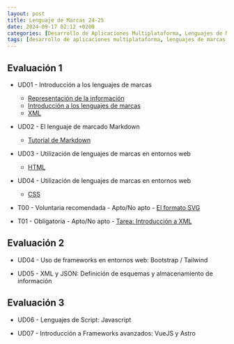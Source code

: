 ```yaml
---
layout: post
title: Lenguaje de Marcas 24-25
date: 2024-09-17 02:12 +0200
categories: [Desarrollo de Aplicaciones Multiplataforma, Lenguajes de Marcas y Sistemas de Gestión de Información]
tags: [desarrollo de aplicaciones multiplataforma, lenguajes de marcas y sistemas de gestión de información, dam, lmsgi]
---
```

## Evaluación 1

- UD01 - Introducción a los lenguajes de marcas
  - [Representación de la información](/posts/representacion-de-la-informacion/)
  - [Introducción a los lenguajes de marcas](/posts/introducción-a-los-lenguajes-de-marcas)
  - [XML](/posts/xml/)
- UD02 - El lenguaje de marcado Markdown
  - [Tutorial de Markdown](https://tutorialmarkdown.com/)
- UD03 - Utilización de lenguajes de marcas en entornos web
  - [HTML](/posts/html/)  
- UD04 - Utilización de lenguajes de marcas en entornos web
  - [CSS](/posts/css/)

- T00 - Voluntaria recomendada - Apto/No apto - [El formato SVG](/posts/tarea-formato-svg/)
- T01 - Obligatoria - Apto/No apto - [Tarea: Introducción a XML](/posts/tarea-introduccion-xml/)


## Evaluación 2

- UD04 - Uso de frameworks en entornos web: Bootstrap / Tailwind

- UD05 - XML y JSON: Definición de esquemas y almacenamiento de información

## Evaluación 3

- UD06 - Lenguajes de Script: Javascript

- UD07 - Introducción a Frameworks avanzados: VueJS y Astro
